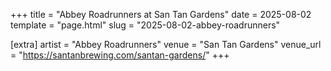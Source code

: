 +++
title = "Abbey Roadrunners at San Tan Gardens"
date = 2025-08-02
template = "page.html"
slug = "2025-08-02-abbey-roadrunners"

[extra]
artist = "Abbey Roadrunners"
venue = "San Tan Gardens"
venue_url = "https://santanbrewing.com/santan-gardens/"
+++
